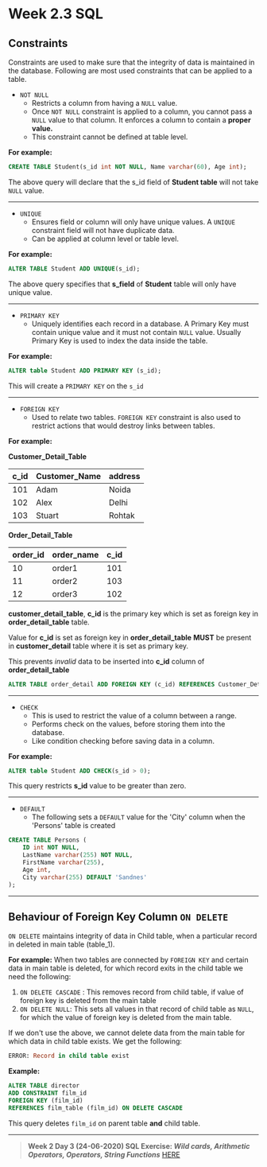 # Week 2.3 SQL

## Constraints

Constraints are used to make sure that the integrity of data is maintained in the database. Following are most used constraints that can be applied to a table.

- `NOT NULL` 
    - Restricts a column from having a `NULL` value.
    - Once `NOT NULL` constraint is applied to a column, you cannot pass a `NULL` value to that column. It enforces a column to contain a **proper value.**
    - This constraint cannot be defined at table level.

**For example:**
```sql
CREATE TABLE Student(s_id int NOT NULL, Name varchar(60), Age int);
```

The above query will declare that the s_id field of **Student table** will not take `NULL` value.

---
- `UNIQUE`
    - Ensures field or column will only have unique values. A `UNIQUE` constraint field will not have duplicate data.
    - Can be applied at column level or table level.

**For example:**
```sql
ALTER TABLE Student ADD UNIQUE(s_id);
```

The above query specifies that **s_field** of **Student** table will only have unique value.

---
- `PRIMARY KEY`
    - Uniquely identifies each record in a database. A Primary Key must contain unique value and it must not contain `NULL` value. Usually Primary Key is used to index the data inside the table.
    
**For example:**

```sql
ALTER table Student ADD PRIMARY KEY (s_id);
```

This will create a `PRIMARY KEY` on the `s_id`

 ---
 
- `FOREIGN KEY`
    - Used to relate two tables. `FOREIGN KEY` constraint is also used to restrict actions that would destroy links between tables.

**For example:**

**Customer_Detail_Table**

**c_id** | **Customer_Name** | **address** 
----|----|----
101| Adam| Noida
102| Alex| Delhi
103| Stuart|Rohtak

**Order_Detail_Table**

**order_id**|**order_name**|**c_id**
-----|-----|-----
10|order1|101
11|order2|103
12|order3|102

**customer_detail_table**, **c_id** is the primary key which is set as foreign key in **order_detail_table** table.

Value for **c_id** is set as foreign key in **order_detail_table** **MUST** be present in **customer_detail** table where it is set as primary key.

This prevents *invalid* data to be inserted into **c_id** column of **order_detail_table**

```sql
ALTER TABLE order_detail ADD FOREIGN KEY (c_id) REFERENCES Customer_Detail(c_id);
```

---

- `CHECK`
    - This is used to restrict the value of a column between a range. 
    - Performs check on the values, before storing them into the database.
    - Like condition checking before saving data in a column.

**For example:**
```sql
ALTER table Student ADD CHECK(s_id > 0);
```

This query restricts **s_id** value to be greater than zero.

---
- `DEFAULT`
    - The following sets a `DEFAULT` value for the 'City' column when the 'Persons' table is created 
```sql
CREATE TABLE Persons (
    ID int NOT NULL,
    LastName varchar(255) NOT NULL,
    FirstName varchar(255),
    Age int,
    City varchar(255) DEFAULT 'Sandnes'
);
```
---
    
## Behaviour of Foreign Key Column `ON DELETE`

`ON DELETE` maintains integrity of data in Child table, when a particular record in deleted in main table (table_1).

**For example:** When two tables are connected by `FOREIGN KEY` and certain data in main table is deleted, for which record exits in the child table we need the following:

1. `ON DELETE CASCADE` : This removes record from child table, if value of foreign key is deleted from the main table
2. `ON DELETE NULL`: This sets all values in that record of child table as `NULL`, for which the value of foreign key is deleted from the main table. 

If we don't use the above, we cannot delete data from the main table for which data in child table exists. We get the following:


```sql
ERROR: Record in child table exist
```

**Example:**

```sql
ALTER TABLE director
ADD CONSTRAINT film_id
FOREIGN KEY (film_id) 
REFERENCES film_table (film_id) ON DELETE CASCADE
```

This query deletes `film_id` on parent table **and** child table.


---




> **Week 2 Day 3 (24-06-2020) SQL Exercise: *Wild cards, Arithmetic Operators, Operators, String Functions*** [HERE](day3_exercise.sql)
